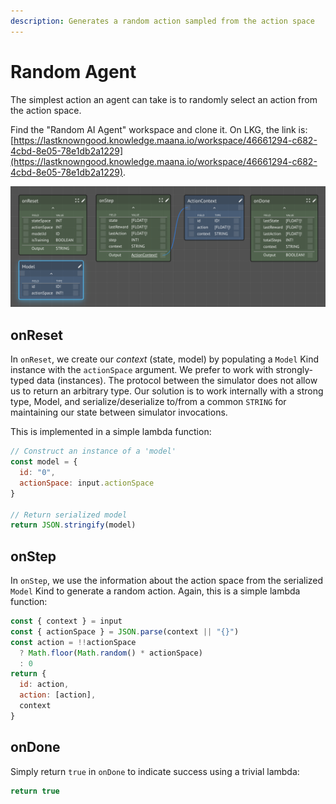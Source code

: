```yaml
---
description: Generates a random action sampled from the action space
---
```


# Random Agent

The simplest action an agent can take is to randomly select an action from the action space.

Find the "Random AI Agent" workspace and clone it.  On LKG, the link is: [https://lastknowngood.knowledge.maana.io/workspace/46661294-c682-4cbd-8e05-78e1db2a1229](https://lastknowngood.knowledge.maana.io/workspace/46661294-c682-4cbd-8e05-78e1db2a1229).

![](../../../../../.gitbook/assets/image%20%28115%29.png)

## onReset

In `onReset`, we create our _context_ \(state, model\) by populating a `Model` Kind instance with the `actionSpace` argument.  We prefer to work with strongly-typed data \(instances\).  The protocol between the simulator does not allow us to return an arbitrary type.  Our solution is to work internally with a strong type, Model, and serialize/deserialize to/from a common `STRING` for maintaining our state between simulator invocations.

This is implemented in a simple lambda function:

```javascript
// Construct an instance of a 'model'
const model = { 
  id: "0",
  actionSpace: input.actionSpace 
}

// Return serialized model
return JSON.stringify(model)

```

## onStep

In `onStep`, we use the information about the action space from the serialized `Model` Kind to generate a random action.  Again, this is a simple lambda function:

```javascript
const { context } = input
const { actionSpace } = JSON.parse(context || "{}")
const action = !!actionSpace 
  ? Math.floor(Math.random() * actionSpace)
  : 0
return {
  id: action,
  action: [action],
  context
}
```

## onDone

Simply return `true` in `onDone` to indicate success using a trivial lambda:

```javascript
return true
```



